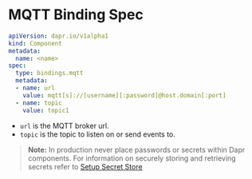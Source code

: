 # MQTT Binding Spec

```yml
apiVersion: dapr.io/v1alpha1
kind: Component
metadata:
  name: <name>
spec:
  type: bindings.mqtt
  metadata:
  - name: url
    value: mqtt[s]://[username][:password]@host.domain[:port]
  - name: topic
    value: topic1
```

- `url` is the MQTT broker url.
- `topic` is the topic to listen on or send events to.

> **Note:** In production never place passwords or secrets within Dapr components. For information on securely storing and retrieving secrets refer to [Setup Secret Store](../../../howto/setup-secret-store)